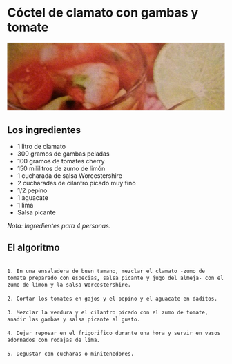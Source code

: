 Cóctel de clamato con gambas y tomate
=======================

![Foto del Cóctel de clamato con gambas y tomate](images/coctel-de-clamato-con-gambas-y-tomate_thumb.jpg)

## Los ingredientes

* 1 litro de clamato 
* 300 gramos de gambas peladas
* 100 gramos de tomates cherry
* 150 mililitros de zumo de limón
* 1 cucharada de salsa Worcestershire
* 2 cucharadas de cilantro picado muy fino
* 1/2 pepino
* 1 aguacate
* 1 lima
* Salsa picante

*Nota: Ingredientes para 4 personas.*

## El algoritmo

```

1. En una ensaladera de buen tamano, mezclar el clamato -zumo de tomate preparado con especias, salsa picante y jugo del almeja- con el zumo de limon y la salsa Worcestershire.

2. Cortar los tomates en gajos y el pepino y el aguacate en daditos.

3. Mezclar la verdura y el cilantro picado con el zumo de tomate, anadir las gambas y salsa picante al gusto.

4. Dejar reposar en el frigorifico durante una hora y servir en vasos adornados con rodajas de lima.

5. Degustar con cucharas o minitenedores.


```
